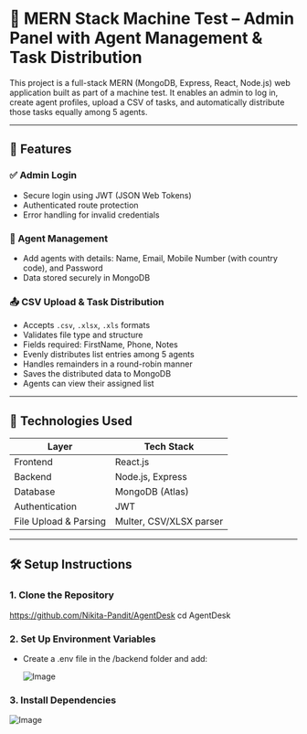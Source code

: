 # 🧠 MERN Stack Machine Test – Admin Panel with Agent Management & Task Distribution

This project is a full-stack MERN (MongoDB, Express, React, Node.js) web application built as part of a machine test. It enables an admin to log in, create agent profiles, upload a CSV of tasks, and automatically distribute those tasks equally among 5 agents.

---

## 🚀 Features

### ✅ Admin Login
- Secure login using JWT (JSON Web Tokens)
- Authenticated route protection
- Error handling for invalid credentials

### 👥 Agent Management
- Add agents with details: Name, Email, Mobile Number (with country code), and Password
- Data stored securely in MongoDB

### 📤 CSV Upload & Task Distribution
- Accepts `.csv`, `.xlsx`, `.xls` formats
- Validates file type and structure
- Fields required: FirstName, Phone, Notes
- Evenly distributes list entries among 5 agents
- Handles remainders in a round-robin manner
- Saves the distributed data to MongoDB
- Agents can view their assigned list

---

## 🧾 Technologies Used

| Layer        | Tech Stack       |
|--------------|------------------|
| Frontend     | React.js         |
| Backend      | Node.js, Express |
| Database     | MongoDB (Atlas)  |
| Authentication | JWT             |
| File Upload & Parsing | Multer, CSV/XLSX parser |

---

## 🛠️ Setup Instructions

### 1. Clone the Repository

https://github.com/Nikita-Pandit/AgentDesk
cd AgentDesk

### 2. Set Up Environment Variables

- Create a .env file in the /backend folder and add:
  
  ![Image](https://github.com/user-attachments/assets/25dc8289-e1a9-4a74-9e68-c7d7205791e6)

### 3. Install Dependencies

![Image](https://github.com/user-attachments/assets/6e3a356a-0afd-4576-8eb8-aaf157ef685a)

  

